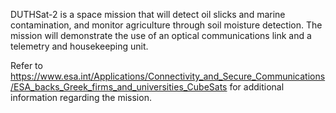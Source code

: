 DUTHSat-2 is a space mission that will detect oil slicks and marine contamination, and monitor agriculture through soil moisture detection.
The mission will demonstrate the use of an optical communications link and a telemetry and housekeeping unit.

Refer to https://www.esa.int/Applications/Connectivity_and_Secure_Communications/ESA_backs_Greek_firms_and_universities_CubeSats for additional information regarding the mission.

